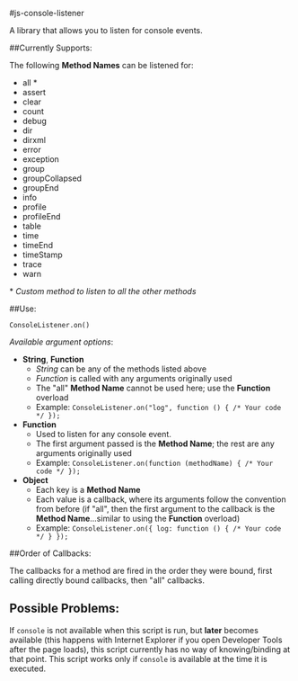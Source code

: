 #js-console-listener

A library that allows you to listen for console events.

##Currently Supports:

The following **Method Names** can be listened for:

 - all \*
 - assert
 - clear
 - count
 - debug
 - dir
 - dirxml
 - error
 - exception
 - group
 - groupCollapsed
 - groupEnd
 - info
 - profile
 - profileEnd
 - table
 - time
 - timeEnd
 - timeStamp
 - trace
 - warn

\* *Custom method to listen to all the other methods*

##Use:

`ConsoleListener.on()`

*Available argument options*:

- **String**, **Function**
    - *String* can be any of the methods listed above
    - *Function* is called with any arguments originally used
    - The "all" **Method Name** cannot be used here; use the **Function** overload
    - Example: `ConsoleListener.on("log", function () { /* Your code */ });`
- **Function**
	- Used to listen for any console event.
    - The first argument passed is the **Method Name**; the rest are any arguments originally used
    - Example: `ConsoleListener.on(function (methodName) { /* Your code */ });`
- **Object**
    - Each key is a **Method Name**
    - Each value is a callback, where its arguments follow the convention from before (if "all", then the first argument to the callback is the **Method Name**...similar to using the **Function** overload)
    - Example: `ConsoleListener.on({ log: function () { /* Your code */ } });`

##Order of Callbacks:

The callbacks for a method are fired in the order they were bound, first calling directly bound callbacks, then "all" callbacks.

## Possible Problems:

If `console` is not available when this script is run, but **later** becomes available (this happens with Internet Explorer if you open Developer Tools after the page loads), this script currently has no way of knowing/binding at that point. This script works only if `console` is available at the time it is executed.
